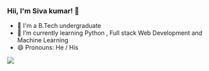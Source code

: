 ### Hii, I'm Siva kumar! 👋

- 🏫 I'm a B.Tech undergraduate
- 🌱 I’m currently learning Python , Full stack Web Development and Machine Learning 
- 😄 Pronouns: He / His
<img src="https://github-readme-stats.vercel.app/api?username=siva12-could&theme=radical"/>
